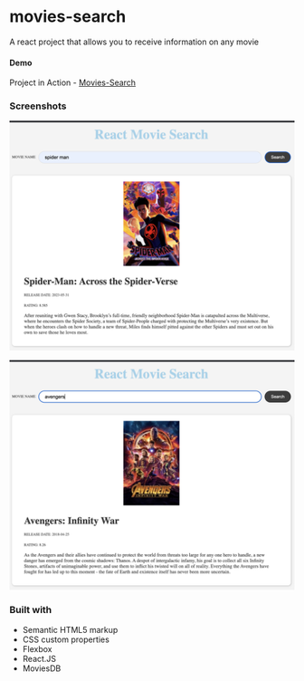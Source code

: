 # movies-search
A react project that allows you to receive information on any movie 

#### Demo

Project in Action - [Movies-Search](https://grand-gumdrop-e54e29.netlify.app/)


### Screenshots

![screenshot](/src/assets/movie-search-spiderman.png)

![screenshot](/src/assets/movie-search-avengers.png)


### Built with

- Semantic HTML5 markup
- CSS custom properties
- Flexbox
- React.JS
- MoviesDB
